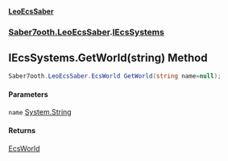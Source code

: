 #### [LeoEcsSaber](index.md 'index')
### [Saber7ooth.LeoEcsSaber](Saber7ooth.LeoEcsSaber.md 'Saber7ooth.LeoEcsSaber').[IEcsSystems](IEcsSystems.md 'Saber7ooth.LeoEcsSaber.IEcsSystems')

## IEcsSystems.GetWorld(string) Method

```csharp
Saber7ooth.LeoEcsSaber.EcsWorld GetWorld(string name=null);
```
#### Parameters

<a name='Saber7ooth.LeoEcsSaber.IEcsSystems.GetWorld(string).name'></a>

`name` [System.String](https://docs.microsoft.com/en-us/dotnet/api/System.String 'System.String')

#### Returns
[EcsWorld](EcsWorld.md 'Saber7ooth.LeoEcsSaber.EcsWorld')